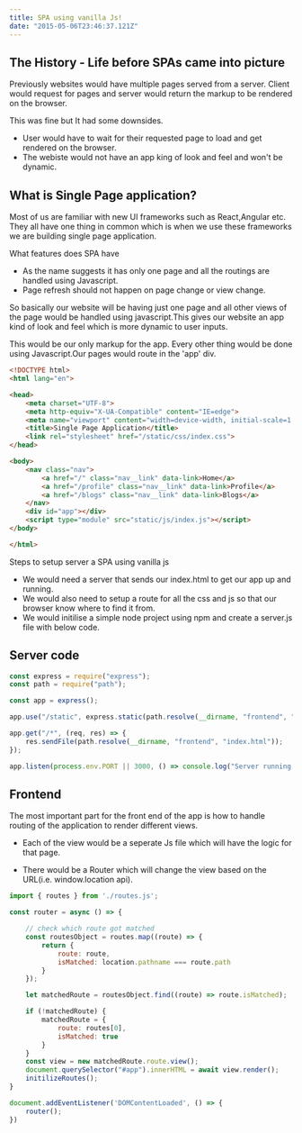 ```yaml
---
title: SPA using vanilla Js!
date: "2015-05-06T23:46:37.121Z"
---
```





## The History - Life before SPAs came into picture

Previously websites would have multiple pages served from a server. Client would request for pages and server would return the markup to be rendered on the browser.

This was fine but It had some downsides.

* User would have to wait for their requested page to load and get rendered on the browser.
* The webiste would not have an app king of look and feel and won't be dynamic.



## What is Single Page application?

Most of us are familiar with new UI frameworks such as React,Angular etc. They all have one thing in common which is when we use these frameworks we are building single page application. 

What features does SPA have

  * As the name suggests it has only one page and all the routings are handled using Javascript.
  * Page refresh should not happen on page change or view change.

So basically our website will be having just one page and all other views of the page would be handled using javascript.This gives our website an app kind of look and feel which is more dynamic to user inputs.

This would be our only markup for the app. Every other thing would be done using Javascript.Our pages would route in the 'app' div.

```html
<!DOCTYPE html>
<html lang="en">

<head>
    <meta charset="UTF-8">
    <meta http-equiv="X-UA-Compatible" content="IE=edge">
    <meta name="viewport" content="width=device-width, initial-scale=1.0">
    <title>Single Page Application</title>
    <link rel="stylesheet" href="/static/css/index.css">
</head>

<body>
    <nav class="nav">
        <a href="/" class="nav__link" data-link>Home</a>
        <a href="/profile" class="nav__link" data-link>Profile</a>
        <a href="/blogs" class="nav__link" data-link>Blogs</a>
    </nav>
    <div id="app"></div>
    <script type="module" src="static/js/index.js"></script>
</body>

</html>
```
Steps to setup server a SPA using vanilla js

* We would need a server that sends our index.html to get our app up and running.
* We would also need to setup a route for all the css and js so that our browser know where to find it from.
* We would initilise a simple node project using npm and create a server.js file with below code.

## Server code

```javascript
const express = require("express");
const path = require("path");

const app = express();

app.use("/static", express.static(path.resolve(__dirname, "frontend", "static")));

app.get("/*", (req, res) => {
    res.sendFile(path.resolve(__dirname, "frontend", "index.html"));
});

app.listen(process.env.PORT || 3000, () => console.log("Server running..."));
```

## Frontend

The most important part for the front end of the app is how to handle routing of the application to render different views.

* Each of the view would be a seperate Js file which will have the logic for that page.

* There would be a Router which will change the view based on the URL(i.e. window.location api).

```javascript
import { routes } from './routes.js';

const router = async () => {

    // check which route got matched
    const routesObject = routes.map((route) => {
        return {
            route: route,
            isMatched: location.pathname === route.path
        }
    });

    let matchedRoute = routesObject.find((route) => route.isMatched);

    if (!matchedRoute) {
        matchedRoute = {
            route: routes[0],
            isMatched: true
        }
    }
    const view = new matchedRoute.route.view();
    document.querySelector("#app").innerHTML = await view.render();
    initilizeRoutes();
}

document.addEventListener('DOMContentLoaded', () => {
    router();
})

```

